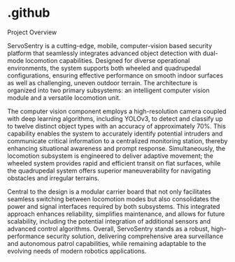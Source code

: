 # .github
Project Overview

ServoSentry is a cutting-edge, mobile, computer-vision based security platform that seamlessly integrates advanced object detection with dual-mode locomotion capabilities. Designed for diverse operational environments, the system supports both wheeled and quadrupedal configurations, ensuring effective performance on smooth indoor surfaces as well as challenging, uneven outdoor terrain. The architecture is organized into two primary subsystems: an intelligent computer vision module and a versatile locomotion unit.

The computer vision component employs a high-resolution camera coupled with deep learning algorithms, including YOLOv3, to detect and classify up to twelve distinct object types with an accuracy of approximately 70%. This capability enables the system to accurately identify potential intruders and communicate critical information to a centralized monitoring station, thereby enhancing situational awareness and prompt response. Simultaneously, the locomotion subsystem is engineered to deliver adaptive movement; the wheeled system provides rapid and efficient transit on flat surfaces, while the quadrupedal system offers superior maneuverability for navigating obstacles and irregular terrains.

Central to the design is a modular carrier board that not only facilitates seamless switching between locomotion modes but also consolidates the power and signal interfaces required by both subsystems. This integrated approach enhances reliability, simplifies maintenance, and allows for future scalability, including the potential integration of additional sensors and advanced control algorithms. Overall, ServoSentry stands as a robust, high-performance security solution, delivering comprehensive area surveillance and autonomous patrol capabilities, while remaining adaptable to the evolving needs of modern robotics applications.
